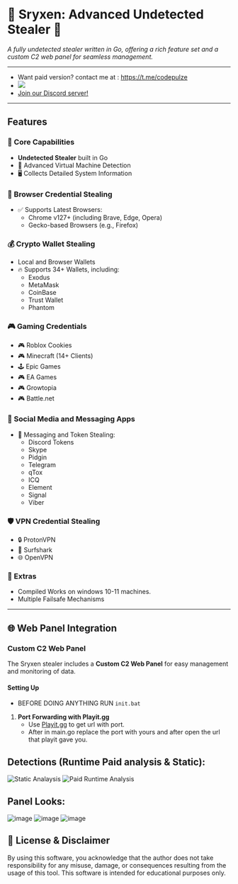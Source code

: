 # 🔮 Sryxen: Advanced Undetected Stealer 🔮

_A fully undetected stealer written in Go, offering a rich feature set and a custom C2 web panel for seamless management._

---
- Want paid version? contact me at : https://t.me/codepulze
- <a href="https://t.me/pulzetools"><img src="https://img.shields.io/badge/Join%20my%20Telegram%20group-2CA5E0?style=for-the-badge&logo=telegram&labelColor=db44ad&color=5e2775"></a>
- [Join our Discord server!](https://discord.gg/NRTdwYUtdQ)

---

## Features

### 🥇 Core Capabilities
- **Undetected Stealer** built in Go
- 🛜 Advanced Virtual Machine Detection
- 🖥️ Collects Detailed System Information

### 🚀 Browser Credential Stealing
- ✅ Supports Latest Browsers:
  - Chrome v127+ (including Brave, Edge, Opera)
  - Gecko-based Browsers (e.g., Firefox)

### 💰 Crypto Wallet Stealing
- Local and Browser Wallets
- 🔥 Supports 34+ Wallets, including:
  - Exodus
  - MetaMask
  - CoinBase
  - Trust Wallet
  - Phantom

### 🎮 Gaming Credentials
- 🎮 Roblox Cookies
- 🎮 Minecraft (14+ Clients)
- 🕹 Epic Games
- 🎮 EA Games
- 🎮 Growtopia
- 🎮 Battle.net

### 💬 Social Media and Messaging Apps
- 💬 Messaging and Token Stealing:
  - Discord Tokens
  - Skype
  - Pidgin
  - Telegram
  - qTox
  - ICQ
  - Element
  - Signal
  - Viber

### 🛡 VPN Credential Stealing
- 🔒 ProtonVPN
- 🌊 Surfshark
- 🌐 OpenVPN

### 🐀 Extras
- Compiled Works on windows 10-11 machines.
- Multiple Failsafe Mechanisms

---

## 🌐 Web Panel Integration

### Custom C2 Web Panel
The Sryxen stealer includes a **Custom C2 Web Panel** for easy management and monitoring of data.

#### Setting Up
- BEFORE DOING ANYTHING RUN ```init.bat```
1. **Port Forwarding with Playit.gg**
   - Use [Playit.gg](https://playit.gg) to get url with port.
   - After in main.go replace the port with yours and after open the url that playit gave you.

## Detections (Runtime Paid analysis & Static):
![Static Analaysis](https://github.com/user-attachments/assets/b089cb06-2883-4c45-9e4a-e7f0d4222a2c)
![Paid Runtime Analysis](https://github.com/user-attachments/assets/7bd99777-b6cf-4afd-903f-5f2ef7602b64)


## Panel Looks:
![image](https://github.com/user-attachments/assets/14b5aeba-6866-42a6-a0dd-f61b27a649d2)
![image](https://github.com/user-attachments/assets/18ba1dfa-527b-4c44-896b-3ab0b8405f46)
![image](https://github.com/user-attachments/assets/db438c7b-c842-4686-a5f2-4ba9a0a1bab4)

## 📜 License & Disclaimer
By using this software, you acknowledge that the author does not take responsibility for any misuse, damage, or consequences resulting from the usage of this tool. This software is intended for educational purposes only.


   
